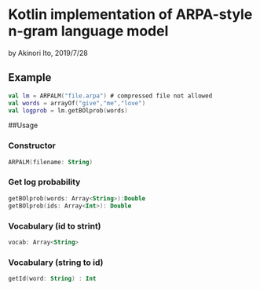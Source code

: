 # Kotlin implementation of ARPA-style n-gram language model

by Akinori Ito, 2019/7/28

## Example
```kotlin
val lm = ARPALM("file.arpa") # compressed file not allowed
val words = arrayOf("give","me","love")
val logprob = lm.getBOlprob(words)
```

##Usage

### Constructor
```kotlin
ARPALM(filename: String)
```

### Get log probability
```kotlin
getBOlprob(words: Array<String>):Double
getBOlprob(ids: Array<Int>): Double
```

### Vocabulary (id to strint)
```kotlin
vocab: Array<String>
```

### Vocabulary (string to id)
```kotlin
getId(word: String) : Int
```


